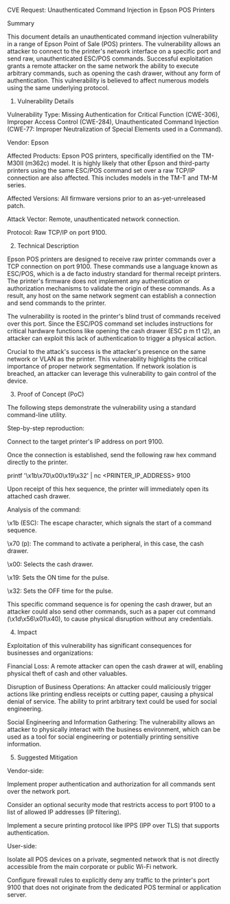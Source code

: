 CVE Request: Unauthenticated Command Injection in Epson POS Printers

Summary

This document details an unauthenticated command injection vulnerability in a range of Epson Point of Sale (POS) printers. The vulnerability allows an attacker to connect to the printer's network interface on a specific port and send raw, unauthenticated ESC/POS commands. Successful exploitation grants a remote attacker on the same network the ability to execute arbitrary commands, such as opening the cash drawer, without any form of authentication. This vulnerability is believed to affect numerous models using the same underlying protocol.

1. Vulnerability Details

Vulnerability Type: Missing Authentication for Critical Function (CWE-306), Improper Access Control (CWE-284), Unauthenticated Command Injection (CWE-77: Improper Neutralization of Special Elements used in a Command).

Vendor: Epson

Affected Products: Epson POS printers, specifically identified on the TM-M30II (m362c) model. It is highly likely that other Epson and third-party printers using the same ESC/POS command set over a raw TCP/IP connection are also affected. This includes models in the TM-T and TM-M series.

Affected Versions: All firmware versions prior to an as-yet-unreleased patch.

Attack Vector: Remote, unauthenticated network connection.

Protocol: Raw TCP/IP on port 9100.

2. Technical Description

Epson POS printers are designed to receive raw printer commands over a TCP connection on port 9100. These commands use a language known as ESC/POS, which is a de facto industry standard for thermal receipt printers. The printer's firmware does not implement any authentication or authorization mechanisms to validate the origin of these commands. As a result, any host on the same network segment can establish a connection and send commands to the printer.

The vulnerability is rooted in the printer's blind trust of commands received over this port. Since the ESC/POS command set includes instructions for critical hardware functions like opening the cash drawer (ESC p m t1 t2), an attacker can exploit this lack of authentication to trigger a physical action.

Crucial to the attack's success is the attacker's presence on the same network or VLAN as the printer. This vulnerability highlights the critical importance of proper network segmentation. If network isolation is breached, an attacker can leverage this vulnerability to gain control of the device.

3. Proof of Concept (PoC)

The following steps demonstrate the vulnerability using a standard command-line utility.

Step-by-step reproduction:

Connect to the target printer's IP address on port 9100.

Once the connection is established, send the following raw hex command directly to the printer.

printf '\x1b\x70\x00\x19\x32' | nc <PRINTER_IP_ADDRESS> 9100


Upon receipt of this hex sequence, the printer will immediately open its attached cash drawer.

Analysis of the command:

\x1b (ESC): The escape character, which signals the start of a command sequence.

\x70 (p): The command to activate a peripheral, in this case, the cash drawer.

\x00: Selects the cash drawer.

\x19: Sets the ON time for the pulse.

\x32: Sets the OFF time for the pulse.

This specific command sequence is for opening the cash drawer, but an attacker could also send other commands, such as a paper cut command (\x1d\x56\x01\x40), to cause physical disruption without any credentials.

4. Impact

Exploitation of this vulnerability has significant consequences for businesses and organizations:

Financial Loss: A remote attacker can open the cash drawer at will, enabling physical theft of cash and other valuables.

Disruption of Business Operations: An attacker could maliciously trigger actions like printing endless receipts or cutting paper, causing a physical denial of service. The ability to print arbitrary text could be used for social engineering.

Social Engineering and Information Gathering: The vulnerability allows an attacker to physically interact with the business environment, which can be used as a tool for social engineering or potentially printing sensitive information.

5. Suggested Mitigation

Vendor-side:

Implement proper authentication and authorization for all commands sent over the network port.

Consider an optional security mode that restricts access to port 9100 to a list of allowed IP addresses (IP filtering).

Implement a secure printing protocol like IPPS (IPP over TLS) that supports authentication.

User-side:

Isolate all POS devices on a private, segmented network that is not directly accessible from the main corporate or public Wi-Fi network.

Configure firewall rules to explicitly deny any traffic to the printer's port 9100 that does not originate from the dedicated POS terminal or application server.
